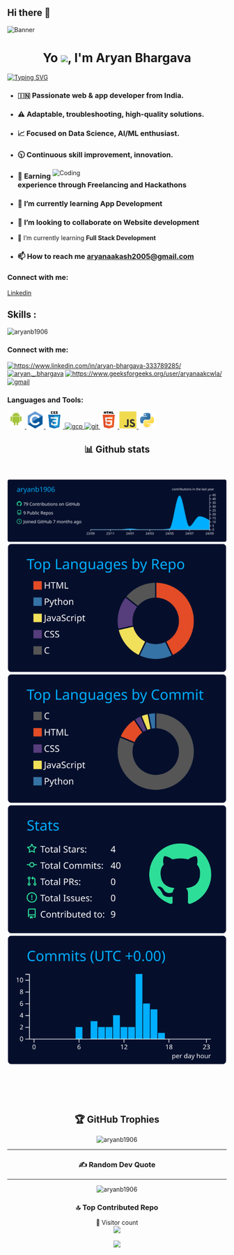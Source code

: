 ## Hi there 👋

<!--
**aryanb1906/aryanb1906** is a ✨ _special_ ✨ repository because its `README.md` (this file) appears on your GitHub profile.

Here are some ideas to get you started:

- 🔭 I’m currently working on ...
- 
- 👯 I’m looking to collaborate on ...
- 🤔 I’m looking for help with ...
- 💬 Ask me about ...
- 📫 How to reach me: ...
- 😄 Pronouns: ...
- ⚡ Fun fact: ...
-->
<img align="centre" alt="Banner" src="https://img.freepik.com/free-vector/programmer-typographic-header-idea-coding-testing-writing-program-using-internet-different-software-website-development-optimization-isolated-vector-illustration_613284-970.jpg?w=1380&t=st=1695566586~exp=1695567186~hmac=c2cbe69598f0fc2832b96e6e3874378558ad74ad41546baa03baafda9d79e843" />

<h1 align="center">Yo <img src="https://raw.githubusercontent.com/MartinHeinz/MartinHeinz/master/wave.gif" width="35px">, I'm Aryan Bhargava</h1>

[![Typing SVG](https://readme-typing-svg.herokuapp.com?font=Merriweather&size=25&duration=4000&pause=1000&color=red&background=00FFE400&center=true&width=435&lines=Aryan+Bhargava+this+side+.....;KIIT+BHUBANESWAR+(CSE)+2027...;DATA+SCIENCE+IIT+MADRAS+2027)](https://git.io/typing-svg)


+ ### 🇮🇳 Passionate web & app developer from India.
  
+ ### ⚠️ Adaptable, troubleshooting, high-quality solutions.
  
+ ### 📈 Focused on Data Science, AI/ML enthusiast.
  
+ ### 🕥 Continuous skill improvement, innovation.

<img align="right" alt="Coding" width="400" src="https://cdn.dribbble.com/users/1162077/screenshots/3848914/programmer.gif" />

- ### 🧠 Earning experience through **Freelancing** and **Hackathons**

- ### 🌱 I’m currently learning **App Development**

- ### 👯 I’m looking to collaborate on **Website development**

+ 🌱 I’m currently learning **Full Stack Development**
  



+ ### 📫 How to reach me **aryanaakash2005@gmail.com**



<h3 align="left">Connect with me:</h3> <a href="https://www.linkedin.com/in/aryan-bhargava-333789285/">Linkedin


</a>
<p align="left">
</p>


<h2 align="left">Skills :</h2>

<p align="left"> <img src="https://komarev.com/ghpvc/?username=aryanb1906&label=Profile%20views&color=0e75b6&style=flat" alt="aryanb1906" /> </p>



<h3 align="left">Connect with me:</h3>
<p align="left">
<a href="https://www.linkedin.com/in/aryan-bhargava-333789285/" target="blank"><img align="center" src="https://raw.githubusercontent.com/rahuldkjain/github-profile-readme-generator/master/src/images/icons/Social/linked-in-alt.svg" alt="https://www.linkedin.com/in/aryan-bhargava-333789285/" height="30" width="40" /></a>
<a href="https://instagram.com/aryan._.bhargava" target="blank"><img align="center" src="https://raw.githubusercontent.com/rahuldkjain/github-profile-readme-generator/master/src/images/icons/Social/instagram.svg" alt="aryan._.bhargava" height="30" width="40" /></a>
<a href="https://auth.geeksforgeeks.org/user/https://www.geeksforgeeks.org/user/aryanaakcwla/" target="blank"><img align="center" src="https://raw.githubusercontent.com/rahuldkjain/github-profile-readme-generator/master/src/images/icons/Social/geeks-for-geeks.svg" alt="https://www.geeksforgeeks.org/user/aryanaakcwla/" height="30" width="40" /></a>
  <a align="center" href="mailto:aryanaakash2005@gmail.com">
    <img align="center" src="https://github.com/keikomori/icons-badges/blob/master/badges/Gmail/gmail.svg" alt="gmail" />
  </a>
</p>

<h3 align="left">Languages and Tools:</h3>
<p align="left"> <a href="https://developer.android.com" target="_blank" rel="noreferrer"> <img src="https://raw.githubusercontent.com/devicons/devicon/master/icons/android/android-original-wordmark.svg" alt="android" width="40" height="40"/> </a> <a href="https://www.cprogramming.com/" target="_blank" rel="noreferrer"> <img src="https://raw.githubusercontent.com/devicons/devicon/master/icons/c/c-original.svg" alt="c" width="40" height="40"/> </a> <a href="https://www.w3schools.com/css/" target="_blank" rel="noreferrer"> <img src="https://raw.githubusercontent.com/devicons/devicon/master/icons/css3/css3-original-wordmark.svg" alt="css3" width="40" height="40"/> </a> <a href="https://cloud.google.com" target="_blank" rel="noreferrer"> <img src="https://www.vectorlogo.zone/logos/google_cloud/google_cloud-icon.svg" alt="gcp" width="40" height="40"/> </a> <a href="https://git-scm.com/" target="_blank" rel="noreferrer"> <img src="https://www.vectorlogo.zone/logos/git-scm/git-scm-icon.svg" alt="git" width="40" height="40"/> </a> <a href="https://www.w3.org/html/" target="_blank" rel="noreferrer"> <img src="https://raw.githubusercontent.com/devicons/devicon/master/icons/html5/html5-original-wordmark.svg" alt="html5" width="40" height="40"/> </a> <a href="https://developer.mozilla.org/en-US/docs/Web/JavaScript" target="_blank" rel="noreferrer"> <img src="https://raw.githubusercontent.com/devicons/devicon/master/icons/javascript/javascript-original.svg" alt="javascript" width="40" height="40"/> </a> <a href="https://www.python.org" target="_blank" rel="noreferrer"> <img src="https://raw.githubusercontent.com/devicons/devicon/master/icons/python/python-original.svg" alt="python" width="40" height="40"/> </a> </p>

<div>
    <h2 align="center"> 📊 Github stats </h2>
      <br/>
        <p align="center">
          <a href="https://github.com/aryanb1906/">
<!--           <img src="https://github-readme-stats.vercel.app/api/top-langs/?username=aryanb1906&langs_count=6&theme=gruvbox&layout=compact&hide_border=true" alt=" Aryan Bhargava :: Top Langs" /></a>
        </p>
        <p align="center">
          <a href="https://github.com/aryanb1906/">
          <img width="49.5%" src="https://github-readme-stats.vercel.app/api?username=aryanb1906&show_icons=true&theme=gruvbox&hide_border=true" />
          <img width="49.5%" src="https://github-readme-streak-stats.herokuapp.com/?user=aryanb1906&theme=gruvbox&hide_border=true" /> -->
            
[![](https://raw.githubusercontent.com/aryanb1906/aryan/master/profile-summary-card-output/algolia/0-profile-details.svg)](https://github.com/vn7n24fzkq/github-profile-summary-cards)
[![](https://raw.githubusercontent.com/aryanb1906/aryan/master/profile-summary-card-output/algolia/1-repos-per-language.svg)](https://github.com/vn7n24fzkq/github-profile-summary-cards) [![](https://raw.githubusercontent.com/aryanb1906/aryan/master/profile-summary-card-output/algolia/2-most-commit-language.svg)](https://github.com/vn7n24fzkq/github-profile-summary-cards)
[![](https://raw.githubusercontent.com/aryanb1906/aryan/master/profile-summary-card-output/algolia/3-stats.svg)](https://github.com/vn7n24fzkq/github-profile-summary-cards) [![](https://raw.githubusercontent.com/aryanb1906/aryan/master/profile-summary-card-output/algolia/4-productive-time.svg)](https://github.com/vn7n24fzkq/github-profile-summary-cards)
          </a>
       </p>
     <br>
     <br/>
  </div> 


<br/>

<h2 align="center">
  🏆 GitHub Trophies
</h2>

<!-- ## 🏆 GitHub Trophies -->
<div align="center">
  <p>
    <img src="https://github-profile-trophy.vercel.app/?username=aryanb1906&theme=radical&no-frame=true&no-bg=false&margin-w=4" alt="aryanb1906" />
  </p>
 </div> 
<!-- --- -->
<!-- ### ✍️ Random Dev Quote
![](https://quotes-github-readme.vercel.app/api?type=vetical&theme=radical) -->

---
<h3 align="center">
  ✍️ Random Dev Quote
</h3>
<hr>
<div align="center">
  <p>
    <img src="https://quotes-github-readme.vercel.app/api?type=vetical&theme=merko" alt="aryanb1906" />
  </p>
 </div> 

 <h3 align="center">
    🔝 Top Contributed Repo
  </h3>
 

<p align="center"> 
  🤝 Visitor count<br>
  <img src="https://profile-counter.glitch.me/aryanb1906/count.svg" />
</p>

<p align="center" width="100%">
  <img src="https://capsule-render.vercel.app/api?type=waving&color=gradient&height=60&section=footer&width=100"/>
</p>






